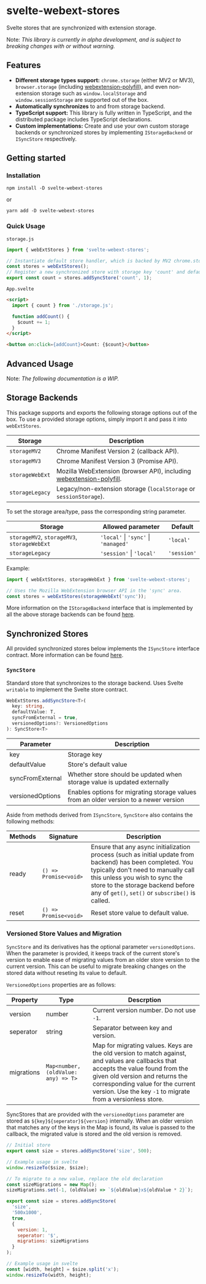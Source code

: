 # svelte-webext-stores

Svelte stores that are synchronized with extension storage.

Note: *This library is currently in alpha development, and is subject to breaking changes with or without warning.*

## Features

- **Different storage types support:** `chrome.storage` (either MV2 or MV3), `browser.storage` (including [webextension-polyfill](https://github.com/mozilla/webextension-polyfill)), and even non-extension storage such as `window.localStorage` and `window.sessionStorage` are supported out of the box.
- **Automatically synchronizes** to and from storage backend.
- **TypeScript support:** This library is fully written in TypeScript, and the distributed package includes TypeScript declarations.
- **Custom implementations:** Create and use your own custom storage backends or synchronized stores by implementing `IStorageBackend` or `ISyncStore` respectively.

## Getting started

### Installation

`npm install -D svelte-webext-stores`

or

`yarn add -D svelte-webext-stores`

### Quick Usage

`storage.js`

```javascript
import { webExtStores } from 'svelte-webext-stores';

// Instantiate default store handler, which is backed by MV2 chrome.storage.local
const stores = webExtStores();
// Register a new synchronized store with storage key 'count' and default value of 1
export const count = stores.addSyncStore('count', 1);
```

`App.svelte`

```html
<script>
  import { count } from './storage.js';

  function addCount() {
    $count += 1;
  }
</script>

<button on:click={addCount}>Count: {$count}</button>
```

## Advanced Usage

Note: *The following documentation is a WIP.*

## Storage Backends

This package supports and exports the following storage options out of the box. To use a provided storage options, simply import it and pass it into `webExtStores`.

| Storage | Description |
| --- | --- |
| `storageMV2` | Chrome Manifest Version 2 (callback API). |
| `storageMV3` | Chrome Manifest Version 3 (Promise API). |
| `storageWebExt` | Mozilla WebExtension (browser API), including [webextension-polyfill](https://github.com/mozilla/webextension-polyfill). |
| `storageLegacy` | Legacy/non-extension storage (`localStorage` or `sessionStorage`). |

To set the storage area/type, pass the corresponding string parameter.

| Storage | Allowed parameter | Default
| --- | --- | --- |
| `storageMV2`, `storageMV3`, `storageWebExt` | `'local'` \| `'sync'` \| `'managed'` | `'local'` |
| `storageLegacy` | `'session'` \| `'local'` | `'session'`

Example:

```js
import { webExtStores, storageWebExt } from 'svelte-webext-stores';

// Uses the Mozilla WebExtension browser API in the 'sync' area.
const stores = webExtStores(storageWebExt('sync'));
```

More information on the `IStorageBackend` interface that is implemented by all the above storage backends can be found [here](INTERFACES.md#istoragebackend).

## Synchronized Stores

All provided synchronized stores below implements the `ISyncStore` interface contract. More information can be found [here](INTERFACES.md#isyncstore).

### `SyncStore`

Standard store that synchronizes to the storage backend. Uses Svelte `writable` to implement the Svelte store contract.

```ts
WebExtStores.addSyncStore<T>(
  key: string,
  defaultValue: T,
  syncFromExternal = true,
  versionedOptions?: VersionedOptions
): SyncStore<T>
```

| Parameter | Description |
| --- | --- |
| key | Storage key |
| defaultValue | Store's default value |
| syncFromExternal | Whether store should be updated when storage value is updated externally |
| versionedOptions | Enables options for migrating storage values from an older version to a newer version |

Aside from methods derived from `ISyncStore`, `SyncStore` also contains the following methods:

| Methods | Signature | Description |
| --- | --- | --- |
| ready | `() => Promise<void>` | Ensure that any async initialization process (such as initial update from backend) has been completed. You typically don't need to manually call this unless you wish to sync the store to the storage backend before any of `get()`, `set()` or `subscribe()` is called. |
| reset | `() => Promise<void>` | Reset store value to default value. |

### Versioned Store Values and Migration

`SyncStore` and its derivatives has the optional parameter `versionedOptions`. When the parameter is provided, it keeps track of the current store's version to enable ease of migrating values from an older store version to the current version. This can be useful to migrate breaking changes on the stored data without reseting its value to default.

`VersionedOptions` properties are as follows:

| Property | Type | Descrption |
| --- | --- | --- |
| version | number | Current version number. Do not use `-1`. |
| seperator | string | Separator between key and version. |
| migrations | `Map<number, (oldValue: any) => T>` | Map for migrating values. Keys are the old version to match against, and values are callbacks that accepts the value found from the given old version and returns the corresponding value for the current version. Use the key `-1` to migrate from a versionless store. |

SyncStores that are provided with the `versionedOptions` parameter are stored as `${key}${seperator}${version}` internally. When an older version that matches any of the keys in the Map is found, its value is passed to the callback, the migrated value is stored and the old version is removed.

```js
// Initial store
export const size = stores.addSyncStore('size', 500);

// Example usage in svelte
window.resizeTo($size, $size);
```

```js
// To migrate to a new value, replace the old declaration
const sizeMigrations = new Map();
sizeMigrations.set(-1, (oldValue) => `${oldValue}x${oldValue * 2}`);

export const size = stores.addSyncStore(
  'size',
  '500x1000',
  true,
  {
    version: 1,
    seperator: '$',
    migrations: sizeMigrations
  }
);

// Example usage in svelte
const [width, height] = $size.split('x');
window.resizeTo(width, height);
```
